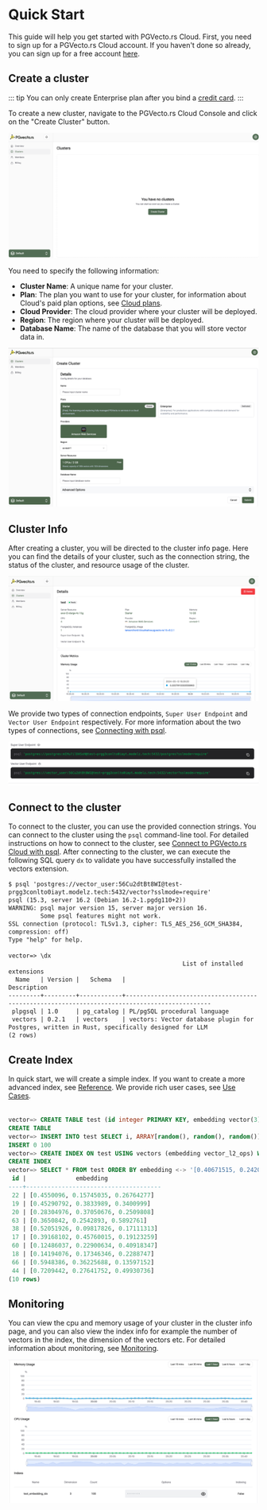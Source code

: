 # Quick Start

This guide will help you get started with PGVecto.rs Cloud. First, you need to sign up for a PGVecto.rs Cloud account. If you haven't done so already, you can sign up for a free account [here](../getting-started/sign-up.md).

## Create a cluster

::: tip
You can only create Enterprise plan after you bind a [credit card](../payment/credit-card.md).
:::

To create a new cluster, navigate to the PGVecto.rs Cloud Console and click on the "Create Cluster" button.

![](../images/after_login_in.png)

You need to specify the following information:
- **Cluster Name**: A unique name for your cluster.
- **Plan**: The plan you want to use for your cluster, for information about Cloud's paid plan options, see [Cloud plans](../pricing/price-plan).
- **Cloud Provider**: The cloud provider where your cluster will be deployed.
- **Region**: The region where your cluster will be deployed.
- **Database Name**: The name of the database that you will store vector data in. 

![](../images/create_cluster.png)

## Cluster Info 

After creating a cluster, you will be directed to the cluster info page. Here you can find the details of your cluster, such as the connection string, the status of the cluster, and resource usage of the cluster.

![](../images/cluster_info.png)

We provide two types of connection endpoints, `Super User Endpoint` and `Vector User Endpoint` respectively. For more information about the two types of connections, see [Connecting with psql](../connect/connect-with-psql.md).

![](../images/two_types_connections.png)

## Connect to the cluster

To connect to the cluster, you can use the provided connection strings. You can connect to the cluster using the `psql` command-line tool. For detailed instructions on how to connect to the cluster, see [Connect to PGVecto.rs Cloud with psql](../connect/connect-with-psql.md). After connecting to the cluster, we can execute the following SQL query `dx` to validate you have successfully installed the vectors extension.

```shell
$ psql 'postgres://vector_user:56Cu2dtBt8WI@test-prgg3conlto0iayt.modelz.tech:5432/vector?sslmode=require'
psql (15.3, server 16.2 (Debian 16.2-1.pgdg110+2))
WARNING: psql major version 15, server major version 16.
         Some psql features might not work.
SSL connection (protocol: TLSv1.3, cipher: TLS_AES_256_GCM_SHA384, compression: off)
Type "help" for help.

vector=> \dx
                                                 List of installed extensions
  Name   | Version |   Schema   |                                         Description
---------+---------+------------+----------------------------------------------------------------------------------------------
 plpgsql | 1.0     | pg_catalog | PL/pgSQL procedural language
 vectors | 0.2.1   | vectors    | vectors: Vector database plugin for Postgres, written in Rust, specifically designed for LLM
(2 rows)
```

## Create Index

In quick start, we will create a simple index. If you want to create a more advanced index, see [Reference](../../reference/). We provide rich user cases, see [Use Cases](../../use-case/). 

```sql

vector=> CREATE TABLE test (id integer PRIMARY KEY, embedding vector(3) NOT NULL);
CREATE TABLE
vector=> INSERT INTO test SELECT i, ARRAY[random(), random(), random()]::real[] FROM generate_series(1, 100) i;
INSERT 0 100
vector=> CREATE INDEX ON test USING vectors (embedding vector_l2_ops) WITH (options = "[indexing.hnsw]");
CREATE INDEX
vector=> SELECT * FROM test ORDER BY embedding <-> '[0.40671515, 0.24202824, 0.37059402]' LIMIT 10;
 id |              embedding
----+--------------------------------------
 22 | [0.4550096, 0.15745035, 0.26764277]
 19 | [0.45290792, 0.3833989, 0.3400999]
 20 | [0.28304976, 0.37050676, 0.2509808]
 63 | [0.3650842, 0.2542893, 0.5892761]
 38 | [0.52051926, 0.09817826, 0.17111313]
 17 | [0.39168102, 0.45760015, 0.19123259]
 60 | [0.12486037, 0.22900634, 0.40918347]
 18 | [0.14194076, 0.17346346, 0.2288747]
 66 | [0.5948386, 0.36225688, 0.13597152]
 44 | [0.7209442, 0.27641752, 0.49930736]
(10 rows)
```

## Monitoring

You can view the cpu and memory usage of your cluster in the cluster info page, and you can also view the index info for example the number of vectors in the index, the dimension of the vectors etc. For detailed information about monitoring, see [Monitoring](../monitoring/monitoring.md).

![](../images/monitoring.png)